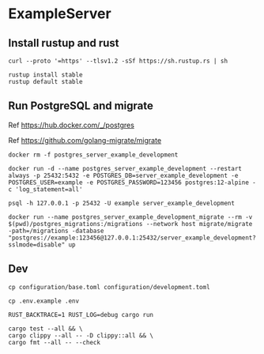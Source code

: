 # ExampleServer

## Install rustup and rust

```
curl --proto '=https' --tlsv1.2 -sSf https://sh.rustup.rs | sh
```

```
rustup install stable
rustup default stable
```

## Run PostgreSQL and migrate

Ref https://hub.docker.com/_/postgres

Ref https://github.com/golang-migrate/migrate

```
docker rm -f postgres_server_example_development

docker run -d --name postgres_server_example_development --restart always -p 25432:5432 -e POSTGRES_DB=server_example_development -e POSTGRES_USER=example -e POSTGRES_PASSWORD=123456 postgres:12-alpine -c 'log_statement=all'

psql -h 127.0.0.1 -p 25432 -U example server_example_development
```

```
docker run --name postgres_server_example_development_migrate --rm -v $(pwd)/postgres_migrations:/migrations --network host migrate/migrate -path=/migrations -database "postgres://example:123456@127.0.0.1:25432/server_example_development?sslmode=disable" up
```

## Dev

```
cp configuration/base.toml configuration/development.toml

cp .env.example .env
```

```
RUST_BACKTRACE=1 RUST_LOG=debug cargo run
```

```
cargo test --all && \
cargo clippy --all -- -D clippy::all && \
cargo fmt --all -- --check
```
